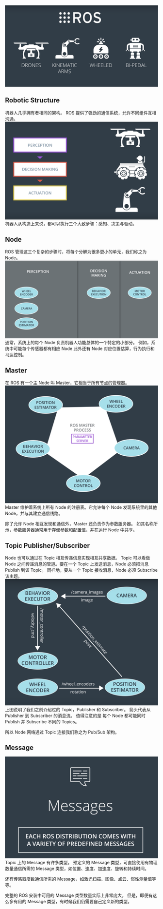 ![ROS_cover](./img/ROS_cover.png)
## Robotic Structure
机器人几乎拥有者相同的架构。
ROS 提供了强劲的通信系统，允许不同组件互相沟通。
![robotic_structure](./img/robotic_structure.png)
机器人从构造上来说，都可以执行三个大致步骤：感知、决策与驱动。
## Node
ROS 管理这三个复杂的步骤时，将每个分解为很多更小的单元，我们称之为 Node。
![node](./img/node.png)
通常，系统上的每个 Node 负责机器人功能总体的一个特定的小部分。
例如，系统中可能每个传感器都有相应 Node
此外还有 Node 对应位置估算，行为执行和马达控制。
## Master
在 ROS 有一个主 Node 叫 Master，它相当于所有节点的管理器。
![master](./img/master.png)
Master 维护着系统上所有 Node 的注册表。它允许每个 Node 发现系统里的其他 Node，并与其建立通信线路。

除了允许 Node 相互发现和通信外，Master 还负责作为参数服务器。
如其名称所示，参数服务器通常用于存储参数和配置值，并在运行 Node 中共享。
## Topic Publisher/Subscriber
Node 也可以通过在 Topic 相互传递信息实现相互共享数据。
Topic 可以看做 Node 之间传递消息的管道。要在一个 Topic 上发送消息，Node 必须把消息 Publish 到该 Topic。
同样地，要从一个 Topic 接收消息，Node 必须 Subscribe 该主题。
![topic](./img/topic.png)
上图说明了我们之前介绍过的 Topic，Publisher 和 Subscriber。
箭头代表从 Publisher 到 Subscriber 的消息流。
值得注意的是 每个 Node 都可能同时 Publish 并 Subscribe 不同的 Topics。

所以 Node 网络通过 Topic 连接我们称之为 Pub/Sub 架构。
## Message
![message](./img/message.png)
Topic 上的 Message 有许多类型。
预定义的 Message 类型，可直接使用有物理数量通信所需的 Message 类型，如位置、速度、加速度、旋转和持续时间。

还有传感器度数通信所需的 Message，如激光扫描、图像、点云、惯性测量值等等。

完整的 ROS 安装中可用的 Message 类型数量实际上非常庞大。
但是，即便有这么多有用的 Message 类型，有时候我们仍需要自己定义新的类型。
